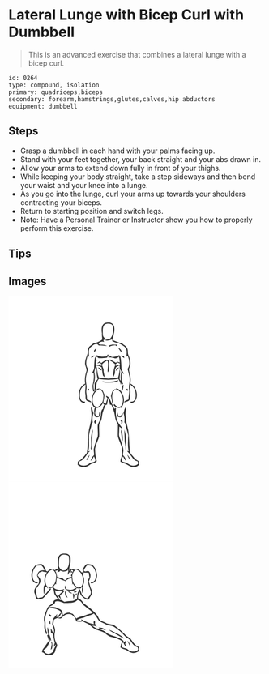 # Lateral Lunge with Bicep Curl with Dumbbell
> This is an advanced exercise that combines a lateral lunge with a bicep curl.

``` 
id: 0264 
type: compound, isolation 
primary: quadriceps,biceps 
secondary: forearm,hamstrings,glutes,calves,hip abductors 
equipment: dumbbell 
``` 

## Steps

 - Grasp a dumbbell in each hand with your palms facing up.
 - Stand with your feet together, your back straight and your abs drawn in.
 - Allow your arms to extend down fully in front of your thighs.
 - While keeping your body straight, take a step sideways and then bend your waist and your knee into a lunge.
 - As you go into the lunge, curl your arms up towards your shoulders contracting your biceps.
 - Return to starting position and switch legs.
 - Note: Have a Personal Trainer or Instructor show you how to properly perform this exercise.

## Tips


## Images

<svg width="324" height="275pt" viewBox="0 0 243 275" xmlns="http://www.w3.org/2000/svg">
  <g fill="#FFF">
    <path d="M0 0h243v275H0V0m143.31 39.37c-6.07 2.46-5.86 10.33-4.87 15.73-.51 3.02.53 6 .25 9.02-3.87 2.98-8.55 4.67-13.25 5.83-2.32 2.49-6.08 3.7-7.27 7.15-1.62 3.24-.29 7.07-1.92 10.3-1.62 4.02-3.05 8.27-2.95 12.65.43 3.99 3.41 7.77 1.77 11.87-1.77 5.61-2.64 11.56-1.56 17.4-8.96 4.24-12.15 16.94-7.32 25.33 1.31 2.33 3.99 3.02 6.39 3.62.24-.51.71-1.53.95-2.04-1.95-.42-4.35-.27-5.65-2.08-3.19-4.09-2.47-9.79-1.31-14.49 1.01-4.05 4.24-6.82 7.43-9.22.55 4.91-1.18 9.79-.17 14.68.78 3.22-.85 7.5 2.28 9.77 2.08 1.15 4.42 1.74 6.68 2.43-.8-3.06-4.23-3.29-6.61-4.54-.09-3.12-.28-6.23-.86-9.3-.71-3.48.66-6.95.25-10.44-.43-3.98-1.31-7.96-.97-11.98.39-4.63 1.96-9.03 3.13-13.5-4.36-5.74-2.5-13.18-.52-19.43.53.36 1.59 1.1 2.13 1.47-.2-5.05-1.81-11.68 3.14-15.02 2.56-1.98 6.03-5.14 9.36-3.5.66.62 1.32 1.25 1.99 1.87 4.02-.44 7.99.39 11.97.77-2.11-1.83-4.85-2.23-7.56-2.1-1.6-.29-4.01.63-4.63-1.46l-.24-.81c2.4-1.62 5.24-2.83 8.16-1.72-.25-.66-.76-1.98-1.02-2.64 1.09-.59 2.18-1.17 3.26-1.78-1.75-1.77-4.03-3.57-4.02-6.31-.02-5.04-1.05-10.89 2.53-15.04 3.45-1.79 8.19-1.95 11.35.47 1.41 2.63 1.01 5.85 1.12 8.75-.34 4.43-1.21 9.74-5.37 12.22-2.2.52-4.61.3-6.55 1.64 3.14 1.32 6.36.35 9.4-.62.3-.46.88-1.37 1.18-1.83.08.98.23 2.93.31 3.9 3.05 1.61 6.37 2.61 9.72 3.41 3.69 1.66 7.36 3.6 10.09 6.68 2.43 3.96 1.26 8.85 1.14 13.24.46-.43 1.38-1.28 1.83-1.71 2.48 6.17 4.08 13.79-.23 19.56 1.51 5.67 3.63 11.38 3.14 17.34-.22 4.2-1.53 8.36-.84 12.57.99 5.12-.99 10.16-.75 15.3-2.38 1.24-5.79 1.5-6.62 4.53 2.27-.68 4.6-1.27 6.69-2.43 3.14-2.25 1.48-6.54 2.28-9.76 1.02-4.89-.74-9.76-.16-14.68 3.17 2.38 6.37 5.14 7.4 9.16 1.16 4.68 1.9 10.34-1.21 14.46-1.27 1.89-3.71 1.76-5.69 2.12.21.52.64 1.56.85 2.07 6.56-.38 9.13-7.61 8.75-13.24-.63-6.26-3.45-13.07-9.61-15.68.61-4.16.7-8.44-.3-12.55-.81-3.77-2.8-7.73-.95-11.53 2.88-5.8.75-12.31-1.53-17.92-1.59-3.2-.28-6.99-1.89-10.21-1.17-3.47-4.98-4.67-7.28-7.21-1.58-.46-3.18-.87-4.77-1.27-2.7-1.34-5.58-2.28-8.38-3.38-.6-3.96.1-7.85 1.08-11.68.59-4.38 1.19-10.22-2.89-13.15-2.92-2.3-6.91-1.8-10.28-1.06m5.67 33.42c-.17.63-.5 1.89-.67 2.53 2.88-2.13 6.41-2.55 9.86-2.94.42.37 1.28 1.1 1.71 1.46.41-.75.81-1.5 1.22-2.26-2.28 0-4.56.12-6.83-.09-1.79.3-3.56.72-5.29 1.3m-22.01 9.51c2.3-.85 2.48-3.63 3.27-5.59-1.23 1.63-4.74 3.22-3.27 5.59m35.42-6.3c1.36 2.5 2.75 5.06 5.03 6.85.33-3.3-2.56-5.33-5.03-6.85m-15.2 9.94c-.73 1.13-1.45 2.26-2.18 3.39-4.87-.07-10.04.66-14.33-2.22-.94 1.83-2.87 3.19-2.99 5.38-.67 5.05-.83 10.14-.96 15.22-1.1 2.5-2.57 4.83-3.65 7.34.95-.52 1.9-1.04 2.84-1.57 1.32 6.36-.24 12.77-1.48 19 .18 2.88.44 5.75.9 8.6.55-.13 1.64-.38 2.19-.51-4.94 6.59-6.4 16.41-1.39 23.37-.33.12-1.01.36-1.35.47l3.33-.2a15.042 15.042 0 0 0-1.01 8.46c-.73 2.56.5 4.72 2.11 6.61 2.08-.17 4.9.1 5.91-2.21 1.52-2.04.79-4.59.22-6.82-.99 2.23-1.26 4.66-1.64 7.04-1.48.24-3.22.96-4.21-.66-2.65-3.28-.06-7.56-.36-11.29 4.76.58 8.54-2.78 10.47-6.84.74.74 1.49 1.48 2.25 2.22-.63 1.16-1.24 2.32-1.86 3.48 0 .57-.01 1.73-.01 2.31-4.19 2.95-2.39 8.31-3.57 12.59-.39 3.98-2.75 7.28-4.16 10.9-.84 5.98.82 12.05-.23 18-2.25 5.57-4.17 11.29-5.58 17.14-.88 3.43.83 7.07.03 10.39-2.7 1.97-3.9 5.07-4.82 8.17 2.55-1.43 3.5-4.24 4.8-6.65.89 2.27 3.62 5.55 1.15 7.71-2.61 1.59-6.1 1.15-8.42 3.31-4.19 3.57-10.82 4.01-15.01.18.2-1.21.4-2.42.61-3.63 7.89-1.74 10.19-10.47 15.78-15.28-.66.07-1.98.21-2.64.27 2.22-5.61 1.01-11.77 1.3-17.64-.59-5.88.75-11.66 2.72-17.15 1.11-2.65.57-5.95 2.82-8.04-.78-4.62-.48-9.4 1.25-13.77-1.44-2.93-1.5-6.49-3.75-9-.29 1.71-.28 3.42.02 5.11 1.88 9.34-.88 18.75-3.15 27.77-.53 3.96-.88 7.95-1.44 11.91-1.06 7.78.04 15.75-1.91 23.43-3.93 4.6-7.45 9.82-13.12 12.47-.07 1.7-.15 3.39-.22 5.1 2.54 1.72 5.39 3.49 8.59 3.31 4.29.14 7.85-2.58 11.3-4.75 3.04-.94 6.35-1.52 8.44-4.19-2.21-5.83-2.32-12.05-2.62-18.18 1-6.31 4.22-12 6.14-18.01.4-6-.47-12.03.04-18.03.34-1.6 1.42-2.9 2.06-4.37 2.38-4.29 1.83-9.39 3.3-13.95 1.2-3.67 2.55-7.29 4.23-10.76.49-.11 1.46-.32 1.95-.43.43-3.14 1.4-6.18 1.49-9.36l2.06-.03c-.9 3.11.32 6.17.67 9.26.82.26 1.64.53 2.46.8 1.47 3.65 2.94 7.3 3.99 11.1 1.41 5.83 1.52 12.23 5.4 17.15.29 6.2-.35 12.42.01 18.61 1.32 4.52 3.39 8.8 4.93 13.25 1.78 4.04 1.1 8.55.68 12.8.84 3.8-2.2 7.03-1.83 10.89 2.34 1.84 5.23 2.56 8.01 3.44 2.92 1.78 5.76 3.88 9.18 4.61 3.63.58 7.63-.44 10.31-3 .55-1.82.34-3.87-.29-5.65-2.41-1.63-5.2-2.87-6.93-5.33-2.57-3.44-6.56-6.34-6.5-11.07-.78-9.91-.72-19.91-2.19-29.77-1.42-6.72-3.69-13.32-3.64-20.26-1.27-4.55.8-8.99.36-13.57-2.74 2.03-2.65 5.77-3.78 8.72 1.49 4.42 1.86 9.08 1.27 13.71 2.28 2.07 1.78 5.28 2.66 7.95 1.26 3.69 2.18 7.49 3.13 11.27-.22 7.8-1.17 15.79.7 23.47-.62-.01-1.85-.04-2.47-.05 3.5 3.31 6.14 7.34 9.03 11.16 1.56 2.28 4.22 3.22 6.72 4.06.24 1.05.5 2.1.64 3.18-1.6 2.73-5.17 3.26-8.06 3.15-5.16-.33-8.44-5.15-13.66-5.42-4.23-.85-2.03-5.96-.56-8.4 1.36 2.34 2.17 5.22 4.77 6.57-.79-3.34-2.56-6.28-5.03-8.63.02-1.73.4-3.42.6-5.13.76-4.94-1.89-9.45-2.99-14.13-.79-4.04-3.74-7.5-3.35-11.76.11-3.7.48-7.38.32-11.08 1.36 1.24 2.8 2.49 4.71 2.72-2.54-4.26-6.6-7.63-7.9-12.58-2.24-5.63-1.89-11.72-1.58-17.64-.62.3-1.87.88-2.49 1.18-2.65-5.44-5.32-10.87-7.54-16.5-1.32-.9-2.66-1.79-4-2.68-.21.22-.63.67-.84.9.79 1.02 1.58 2.05 2.38 3.09a17.328 17.328 0 0 0-2.26 7.69c-1.34-.72-2.68-1.41-4.04-2.08.77-3.65 1.24-7.37 1.81-11.06-1.6-3.23-2.36-7.86-6.51-8.78-3.18-1.66-6.23.91-8.04 3.36-1.96-2.79-1.75-6.29-1.85-9.54 1.91-5.4 2.87-11.31 1.5-16.96-.81-2.99.87-5.82 1.54-8.66.88 1.72 1.98 3.48 1.71 5.51-.2 3.95.47 7.84 1.44 11.65-1.74 2.27-4.6 4.17-4.51 7.34.01 3.1-.03 6.2-.18 9.3.62-.51 1.88-1.53 2.5-2.04-.08-5.2.27-10.81 3.95-14.88 9.5 1.71 19.26 1.5 28.77-.03 1.78 2.77 3.09 5.8 3.94 8.98.23-.73.67-2.19.89-2.91.15.44.43 1.34.58 1.79.77 1.99 2.29-1.47.88-1.92-1.2-4.82-1.75-9.85-.76-14.76.93.58 1.87 1.15 2.82 1.72-1.04-2.58-2.54-4.94-3.65-7.47-.12-6.18-.36-12.4-1.56-18.48-.59.01-1.76.05-2.35.07l1.02-2.41c-3.66 2.25-7.83 3.11-12.09 3.11 0-.32.01-.97.01-1.29-1.09.2-2.18.37-3.27.51-.69-1.04-1.24-2.16-1.83-3.26m-24.28 2.72c-.07 1-.13 2.01-.2 3.01 1.66-1.32 3.35-2.61 4.94-4.01-1.59.28-3.17.62-4.74 1m43.42-1c1.61 1.41 3.32 2.7 5 4.03l-.27-3.05c-1.57-.37-3.15-.7-4.73-.98m-27.82 38.3c1.3.61 2.62 1.14 3.95 1.69 6.83-.34 14.3 1.46 20.39-2.61-.2-.15-.6-.45-.8-.59-7.6 2.4-15.69 2.78-23.54 1.51m29.37 6.67c-.03 2.89-.35 5.76-.52 8.64 2.87-2.42 2.37-6.67 3.17-9.99-.96.32-1.84.77-2.65 1.35m-7.91 3.8c-1.63.91-3.39 1.63-4.88 2.77-2 2.43-2.45 5.66-3.47 8.55 1.04 3.16 1.46 6.47 1.86 9.76.58.32 1.74.97 2.32 1.29-3.07-6.91-3.99-16.62 3.1-21.43 9.33 3.08 13.04 15.19 8.92 23.61-1.04 2.21-3.57 2.71-5.72 3.17-1.95-1.31-3.94-2.63-5.29-4.6-.43.54-.85 1.08-1.27 1.64 2.82 3.02 6.64 5 10.84 3.69.41.23 1.24.69 1.66.93.05-.8.11-1.58.17-2.37 3.13-4.77 3.52-10.94 1.64-16.26-1.43-4.76-4.68-9.72-9.88-10.75m-43.19 2.42c1.4 2.94 4.33-1.89 1.26-2.06-.32.52-.94 1.55-1.26 2.06m60.44 0c-.31-.51-.93-1.54-1.24-2.06-3.08.14-.18 4.99 1.24 2.06m-16.47 31.68c-.45 2.47-.27 4.98.17 7.44 2.04.65 4.6 2.24 6.55.47 1.91-1.42 1.6-3.93 1.78-6.02-1.26 2.06-2.61 4.07-4.15 5.94-3.45-1.16-3.16-5.03-4.35-7.83m-34.02 15.44c.44 1.26 1.18 2.38 1.85 3.53.22-2.34 1.68-4.8.62-7.1-.93 1.1-1.84 2.25-2.47 3.57m39.08-2.17c.32.57.96 1.71 1.27 2.29.01.89.01 2.68.02 3.57 2.32-1.86 2.07-4.53.94-7-.56.28-1.67.85-2.23 1.14m-43.63 26.15c.09 5.19.86 10.44-.4 15.56.47.83.95 1.67 1.43 2.5-.38-6.36 1.16-12.62.83-18.98-.13-4.06 1.1-8.03.68-12.08-1.57 4.15-2.1 8.62-2.54 13m44.19-12.76c.02 3.66.77 7.24 1.02 10.88.2 2.15.23 4.43 1.57 6.27.66-5.71.18-12.04-2.59-17.15m5.07.03c.32 6.29.51 12.59.69 18.89 1.1 4.04 1.4 8.16 1.41 12.34 1.27-4.72-.08-9.62.44-14.43.58-5.75-.87-11.35-2.54-16.8m-56.16 45.11c.38-.07 1.15-.22 1.53-.29 1.26-2.38 2.55-4.75 3.36-7.33-2.16 2.17-3.7 4.83-4.89 7.62m60.61-7.81c1.05 3.08 2.49 6.12 4.85 8.43-.95-3.13-2.4-6.2-4.85-8.43z"/>
    <path d="M129.26 93.28c.41-1.3.86-2.58 1.38-3.84.68.55 2.05 1.67 2.74 2.23 4.19.38 8.38-.35 12.54-.81.48-.71 1.42-2.13 1.9-2.84.07.72.2 2.16.27 2.89 3.7-.71 7.32.06 10.71 1.58-.15-.19-.47-.56-.63-.75 2.22.49 3.8-.95 5.25-2.38 1.12 2.85 1.09 5.96 1.4 8.96-2.06-1.11-4.32-2.27-5.65.38-1.8-1.31-3.66-2.55-5.76-3.3-.4-.37-1.19-1.11-1.59-1.48-.77.04-2.3.11-3.07.15 3.22 2.36 7.15 3.82 9.52 7.19 1.06-1.07 2.15-2.1 3.24-3.15.82.35 2.46 1.04 3.28 1.38l.04 2.51c-1.97-1.4-3.63-.94-4.9.96l-1.99-.8c-2.59 5.68-2.42 12.03-3.72 18.04 2.92-2.86 4.12-7.26 3.29-11.24.67-1.37 1.3-2.76 1.9-4.16 1.69-.85 3.35-1.75 5.05-2.59.15 1.82.11 3.66.28 5.49 1.1 1.62 2.93 3.22 2.07 5.38-.98 4.06-.85 8.21-.38 12.34l-1.83-2.63c-.23-5.01 1.61-10.23-.01-15.14-.4 4.18-.82 8.36-2.2 12.36-4.6 1.8-9.61 1.18-14.41 1.83-4.75-.7-9.74.02-14.26-1.9-2.34-5.61-1.92-11.91-4.05-17.58-.65-2.03-.33-4.19-.39-6.28.49-.34 1.47-1.02 1.96-1.37-.5-.36-1.49-1.07-1.98-1.43m8.01 5.66c-.77-.85-1.54-1.69-2.34-2.52-1.24.94-2.46 1.9-3.67 2.88.98-.23 2.93-.7 3.91-.94 1.08.94 2.16 1.9 3.23 2.85 1.72-2.74 4.67-4.12 7.32-5.78.29.18.88.53 1.17.7 1.34 5.34-.58 11.07.14 16.58.65-.96 1.31-1.93 1.97-2.89-.05-4.68.5-9.37.07-14.05-1.28-.61-2.52-1.29-3.83-1.84-2.77 1.48-5.53 3.02-7.97 5.01m-7.06 3.2l.49.63c2.55-.12 4.77 1.17 7.02 2.17 1.24 4.21 1.03 8.67 2.28 12.88.82.66 1.64 1.32 2.47 1.99-.46-3.9-2.04-7.65-1.68-11.62-.71-1.95-1.43-3.9-2.13-5.85-.82.19-1.63.38-2.44.57l-1.32-2.04c-1.56.46-3.12.89-4.69 1.27m28.48 8.33c2.24-1.12 4.03-2.94 4.89-5.31-2.31 1.02-4.47 2.63-4.89 5.31m-25.97-5.05c1.29 2.01 2.79 4.39 5.51 4.32-1.29-2.06-3.08-3.78-5.51-4.32zM126.17 160.96c-4.14-8.46-.35-20.6 9.05-23.63 3.72 3.05 6.14 7.77 5.17 12.66.02 5.9-3.2 11.47-8.49 14.15-2.16-.47-4.7-.95-5.73-3.18z"/>
  </g>
  <g fill="#333">
    <path d="M143.31 39.37c3.37-.74 7.36-1.24 10.28 1.06 4.08 2.93 3.48 8.77 2.89 13.15-.98 3.83-1.68 7.72-1.08 11.68 2.8 1.1 5.68 2.04 8.38 3.38 1.59.4 3.19.81 4.77 1.27 2.3 2.54 6.11 3.74 7.28 7.21 1.61 3.22.3 7.01 1.89 10.21 2.28 5.61 4.41 12.12 1.53 17.92-1.85 3.8.14 7.76.95 11.53 1 4.11.91 8.39.3 12.55 6.16 2.61 8.98 9.42 9.61 15.68.38 5.63-2.19 12.86-8.75 13.24-.21-.51-.64-1.55-.85-2.07 1.98-.36 4.42-.23 5.69-2.12 3.11-4.12 2.37-9.78 1.21-14.46-1.03-4.02-4.23-6.78-7.4-9.16-.58 4.92 1.18 9.79.16 14.68-.8 3.22.86 7.51-2.28 9.76-2.09 1.16-4.42 1.75-6.69 2.43.83-3.03 4.24-3.29 6.62-4.53-.24-5.14 1.74-10.18.75-15.3-.69-4.21.62-8.37.84-12.57.49-5.96-1.63-11.67-3.14-17.34 4.31-5.77 2.71-13.39.23-19.56-.45.43-1.37 1.28-1.83 1.71.12-4.39 1.29-9.28-1.14-13.24-2.73-3.08-6.4-5.02-10.09-6.68-3.35-.8-6.67-1.8-9.72-3.41-.08-.97-.23-2.92-.31-3.9-.3.46-.88 1.37-1.18 1.83-3.04.97-6.26 1.94-9.4.62 1.94-1.34 4.35-1.12 6.55-1.64 4.16-2.48 5.03-7.79 5.37-12.22-.11-2.9.29-6.12-1.12-8.75-3.16-2.42-7.9-2.26-11.35-.47-3.58 4.15-2.55 10-2.53 15.04-.01 2.74 2.27 4.54 4.02 6.31-1.08.61-2.17 1.19-3.26 1.78.26.66.77 1.98 1.02 2.64-2.92-1.11-5.76.1-8.16 1.72l.24.81c.62 2.09 3.03 1.17 4.63 1.46 2.71-.13 5.45.27 7.56 2.1-3.98-.38-7.95-1.21-11.97-.77-.67-.62-1.33-1.25-1.99-1.87-3.33-1.64-6.8 1.52-9.36 3.5-4.95 3.34-3.34 9.97-3.14 15.02-.54-.37-1.6-1.11-2.13-1.47-1.98 6.25-3.84 13.69.52 19.43-1.17 4.47-2.74 8.87-3.13 13.5-.34 4.02.54 8 .97 11.98.41 3.49-.96 6.96-.25 10.44.58 3.07.77 6.18.86 9.3 2.38 1.25 5.81 1.48 6.61 4.54-2.26-.69-4.6-1.28-6.68-2.43-3.13-2.27-1.5-6.55-2.28-9.77-1.01-4.89.72-9.77.17-14.68-3.19 2.4-6.42 5.17-7.43 9.22-1.16 4.7-1.88 10.4 1.31 14.49 1.3 1.81 3.7 1.66 5.65 2.08-.24.51-.71 1.53-.95 2.04-2.4-.6-5.08-1.29-6.39-3.62-4.83-8.39-1.64-21.09 7.32-25.33-1.08-5.84-.21-11.79 1.56-17.4 1.64-4.1-1.34-7.88-1.77-11.87-.1-4.38 1.33-8.63 2.95-12.65 1.63-3.23.3-7.06 1.92-10.3 1.19-3.45 4.95-4.66 7.27-7.15 4.7-1.16 9.38-2.85 13.25-5.83.28-3.02-.76-6-.25-9.02-.99-5.4-1.2-13.27 4.87-15.73z"/>
    <path d="M148.98 72.79c1.73-.58 3.5-1 5.29-1.3 2.27.21 4.55.09 6.83.09-.41.76-.81 1.51-1.22 2.26-.43-.36-1.29-1.09-1.71-1.46-3.45.39-6.98.81-9.86 2.94.17-.64.5-1.9.67-2.53zM126.97 82.3c-1.47-2.37 2.04-3.96 3.27-5.59-.79 1.96-.97 4.74-3.27 5.59zM162.39 76c2.47 1.52 5.36 3.55 5.03 6.85-2.28-1.79-3.67-4.35-5.03-6.85zM147.19 85.94c.59 1.1 1.14 2.22 1.83 3.26 1.09-.14 2.18-.31 3.27-.51 0 .32-.01.97-.01 1.29 4.26 0 8.43-.86 12.09-3.11l-1.02 2.41c.59-.02 1.76-.06 2.35-.07 1.2 6.08 1.44 12.3 1.56 18.48 1.11 2.53 2.61 4.89 3.65 7.47-.95-.57-1.89-1.14-2.82-1.72-.99 4.91-.44 9.94.76 14.76 1.41.45-.11 3.91-.88 1.92-.15-.45-.43-1.35-.58-1.79-.22.72-.66 2.18-.89 2.91-.85-3.18-2.16-6.21-3.94-8.98-9.51 1.53-19.27 1.74-28.77.03-3.68 4.07-4.03 9.68-3.95 14.88-.62.51-1.88 1.53-2.5 2.04.15-3.1.19-6.2.18-9.3-.09-3.17 2.77-5.07 4.51-7.34-.97-3.81-1.64-7.7-1.44-11.65.27-2.03-.83-3.79-1.71-5.51-.67 2.84-2.35 5.67-1.54 8.66 1.37 5.65.41 11.56-1.5 16.96.1 3.25-.11 6.75 1.85 9.54 1.81-2.45 4.86-5.02 8.04-3.36 4.15.92 4.91 5.55 6.51 8.78-.57 3.69-1.04 7.41-1.81 11.06 1.36.67 2.7 1.36 4.04 2.08.15-2.72.91-5.33 2.26-7.69-.8-1.04-1.59-2.07-2.38-3.09.21-.23.63-.68.84-.9 1.34.89 2.68 1.78 4 2.68 2.22 5.63 4.89 11.06 7.54 16.5.62-.3 1.87-.88 2.49-1.18-.31 5.92-.66 12.01 1.58 17.64 1.3 4.95 5.36 8.32 7.9 12.58-1.91-.23-3.35-1.48-4.71-2.72.16 3.7-.21 7.38-.32 11.08-.39 4.26 2.56 7.72 3.35 11.76 1.1 4.68 3.75 9.19 2.99 14.13-.2 1.71-.58 3.4-.6 5.13 2.47 2.35 4.24 5.29 5.03 8.63-2.6-1.35-3.41-4.23-4.77-6.57-1.47 2.44-3.67 7.55.56 8.4 5.22.27 8.5 5.09 13.66 5.42 2.89.11 6.46-.42 8.06-3.15-.14-1.08-.4-2.13-.64-3.18-2.5-.84-5.16-1.78-6.72-4.06-2.89-3.82-5.53-7.85-9.03-11.16.62.01 1.85.04 2.47.05-1.87-7.68-.92-15.67-.7-23.47-.95-3.78-1.87-7.58-3.13-11.27-.88-2.67-.38-5.88-2.66-7.95.59-4.63.22-9.29-1.27-13.71 1.13-2.95 1.04-6.69 3.78-8.72.44 4.58-1.63 9.02-.36 13.57-.05 6.94 2.22 13.54 3.64 20.26 1.47 9.86 1.41 19.86 2.19 29.77-.06 4.73 3.93 7.63 6.5 11.07 1.73 2.46 4.52 3.7 6.93 5.33.63 1.78.84 3.83.29 5.65-2.68 2.56-6.68 3.58-10.31 3-3.42-.73-6.26-2.83-9.18-4.61-2.78-.88-5.67-1.6-8.01-3.44-.37-3.86 2.67-7.09 1.83-10.89.42-4.25 1.1-8.76-.68-12.8-1.54-4.45-3.61-8.73-4.93-13.25-.36-6.19.28-12.41-.01-18.61-3.88-4.92-3.99-11.32-5.4-17.15-1.05-3.8-2.52-7.45-3.99-11.1-.82-.27-1.64-.54-2.46-.8-.35-3.09-1.57-6.15-.67-9.26l-2.06.03c-.09 3.18-1.06 6.22-1.49 9.36-.49.11-1.46.32-1.95.43-1.68 3.47-3.03 7.09-4.23 10.76-1.47 4.56-.92 9.66-3.3 13.95-.64 1.47-1.72 2.77-2.06 4.37-.51 6 .36 12.03-.04 18.03-1.92 6.01-5.14 11.7-6.14 18.01.3 6.13.41 12.35 2.62 18.18-2.09 2.67-5.4 3.25-8.44 4.19-3.45 2.17-7.01 4.89-11.3 4.75-3.2.18-6.05-1.59-8.59-3.31.07-1.71.15-3.4.22-5.1 5.67-2.65 9.19-7.87 13.12-12.47 1.95-7.68.85-15.65 1.91-23.43.56-3.96.91-7.95 1.44-11.91 2.27-9.02 5.03-18.43 3.15-27.77-.3-1.69-.31-3.4-.02-5.11 2.25 2.51 2.31 6.07 3.75 9-1.73 4.37-2.03 9.15-1.25 13.77-2.25 2.09-1.71 5.39-2.82 8.04-1.97 5.49-3.31 11.27-2.72 17.15-.29 5.87.92 12.03-1.3 17.64.66-.06 1.98-.2 2.64-.27-5.59 4.81-7.89 13.54-15.78 15.28-.21 1.21-.41 2.42-.61 3.63 4.19 3.83 10.82 3.39 15.01-.18 2.32-2.16 5.81-1.72 8.42-3.31 2.47-2.16-.26-5.44-1.15-7.71-1.3 2.41-2.25 5.22-4.8 6.65.92-3.1 2.12-6.2 4.82-8.17.8-3.32-.91-6.96-.03-10.39 1.41-5.85 3.33-11.57 5.58-17.14 1.05-5.95-.61-12.02.23-18 1.41-3.62 3.77-6.92 4.16-10.9 1.18-4.28-.62-9.64 3.57-12.59 0-.58.01-1.74.01-2.31.62-1.16 1.23-2.32 1.86-3.48-.76-.74-1.51-1.48-2.25-2.22-1.93 4.06-5.71 7.42-10.47 6.84.3 3.73-2.29 8.01.36 11.29.99 1.62 2.73.9 4.21.66.38-2.38.65-4.81 1.64-7.04.57 2.23 1.3 4.78-.22 6.82-1.01 2.31-3.83 2.04-5.91 2.21-1.61-1.89-2.84-4.05-2.11-6.61-.48-2.88-.14-5.78 1.01-8.46l-3.33.2a53.5 53.5 0 0 0 1.35-.47c-5.01-6.96-3.55-16.78 1.39-23.37-.55.13-1.64.38-2.19.51-.46-2.85-.72-5.72-.9-8.6 1.24-6.23 2.8-12.64 1.48-19-.94.53-1.89 1.05-2.84 1.57 1.08-2.51 2.55-4.84 3.65-7.34.13-5.08.29-10.17.96-15.22.12-2.19 2.05-3.55 2.99-5.38 4.29 2.88 9.46 2.15 14.33 2.22.73-1.13 1.45-2.26 2.18-3.39m-17.93 7.34c.49.36 1.48 1.07 1.98 1.43-.49.35-1.47 1.03-1.96 1.37.06 2.09-.26 4.25.39 6.28 2.13 5.67 1.71 11.97 4.05 17.58 4.52 1.92 9.51 1.2 14.26 1.9 4.8-.65 9.81-.03 14.41-1.83 1.38-4 1.8-8.18 2.2-12.36 1.62 4.91-.22 10.13.01 15.14l1.83 2.63c-.47-4.13-.6-8.28.38-12.34.86-2.16-.97-3.76-2.07-5.38-.17-1.83-.13-3.67-.28-5.49-1.7.84-3.36 1.74-5.05 2.59-.6 1.4-1.23 2.79-1.9 4.16.83 3.98-.37 8.38-3.29 11.24 1.3-6.01 1.13-12.36 3.72-18.04l1.99.8c1.27-1.9 2.93-2.36 4.9-.96l-.04-2.51c-.82-.34-2.46-1.03-3.28-1.38-1.09 1.05-2.18 2.08-3.24 3.15-2.37-3.37-6.3-4.83-9.52-7.19.77-.04 2.3-.11 3.07-.15.4.37 1.19 1.11 1.59 1.48 2.1.75 3.96 1.99 5.76 3.3 1.33-2.65 3.59-1.49 5.65-.38-.31-3-.28-6.11-1.4-8.96-1.45 1.43-3.03 2.87-5.25 2.38.16.19.48.56.63.75-3.39-1.52-7.01-2.29-10.71-1.58-.07-.73-.2-2.17-.27-2.89-.48.71-1.42 2.13-1.9 2.84-4.16.46-8.35 1.19-12.54.81-.69-.56-2.06-1.68-2.74-2.23a47.44 47.44 0 0 0-1.38 3.84m-3.09 67.68c1.03 2.23 3.57 2.71 5.73 3.18 5.29-2.68 8.51-8.25 8.49-14.15.97-4.89-1.45-9.61-5.17-12.66-9.4 3.03-13.19 15.17-9.05 23.63zM122.91 88.66c1.57-.38 3.15-.72 4.74-1-1.59 1.4-3.28 2.69-4.94 4.01.07-1 .13-2.01.2-3.01zM166.33 87.66c1.58.28 3.16.61 4.73.98l.27 3.05c-1.68-1.33-3.39-2.62-5-4.03z"/>
    <path d="M137.27 98.94c2.44-1.99 5.2-3.53 7.97-5.01 1.31.55 2.55 1.23 3.83 1.84.43 4.68-.12 9.37-.07 14.05-.66.96-1.32 1.93-1.97 2.89-.72-5.51 1.2-11.24-.14-16.58-.29-.17-.88-.52-1.17-.7-2.65 1.66-5.6 3.04-7.32 5.78-1.07-.95-2.15-1.91-3.23-2.85-.98.24-2.93.71-3.91.94 1.21-.98 2.43-1.94 3.67-2.88.8.83 1.57 1.67 2.34 2.52z"/>
    <path d="M130.21 102.14c1.57-.38 3.13-.81 4.69-1.27l1.32 2.04c.81-.19 1.62-.38 2.44-.57.7 1.95 1.42 3.9 2.13 5.85-.36 3.97 1.22 7.72 1.68 11.62-.83-.67-1.65-1.33-2.47-1.99-1.25-4.21-1.04-8.67-2.28-12.88-2.25-1-4.47-2.29-7.02-2.17l-.49-.63zM158.69 110.47c.42-2.68 2.58-4.29 4.89-5.31-.86 2.37-2.65 4.19-4.89 5.31z"/>
    <path d="M132.72 105.42c2.43.54 4.22 2.26 5.51 4.32-2.72.07-4.22-2.31-5.51-4.32zM138.51 125.96c7.85 1.27 15.94.89 23.54-1.51.2.14.6.44.8.59-6.09 4.07-13.56 2.27-20.39 2.61-1.33-.55-2.65-1.08-3.95-1.69zM167.88 132.63c.81-.58 1.69-1.03 2.65-1.35-.8 3.32-.3 7.57-3.17 9.99.17-2.88.49-5.75.52-8.64z"/>
    <path d="M159.97 136.43c5.2 1.03 8.45 5.99 9.88 10.75 1.88 5.32 1.49 11.49-1.64 16.26-.06.79-.12 1.57-.17 2.37-.42-.24-1.25-.7-1.66-.93-4.2 1.31-8.02-.67-10.84-3.69.42-.56.84-1.1 1.27-1.64 1.35 1.97 3.34 3.29 5.29 4.6 2.15-.46 4.68-.96 5.72-3.17 4.12-8.42.41-20.53-8.92-23.61-7.09 4.81-6.17 14.52-3.1 21.43-.58-.32-1.74-.97-2.32-1.29-.4-3.29-.82-6.6-1.86-9.76 1.02-2.89 1.47-6.12 3.47-8.55 1.49-1.14 3.25-1.86 4.88-2.77zM116.78 138.85c.32-.51.94-1.54 1.26-2.06 3.07.17.14 5-1.26 2.06zM177.22 138.85c-1.42 2.93-4.32-1.92-1.24-2.06.31.52.93 1.55 1.24 2.06zM160.75 170.53c1.19 2.8.9 6.67 4.35 7.83 1.54-1.87 2.89-3.88 4.15-5.94-.18 2.09.13 4.6-1.78 6.02-1.95 1.77-4.51.18-6.55-.47-.44-2.46-.62-4.97-.17-7.44zM126.73 185.97c.63-1.32 1.54-2.47 2.47-3.57 1.06 2.3-.4 4.76-.62 7.1-.67-1.15-1.41-2.27-1.85-3.53zM165.81 183.8c.56-.29 1.67-.86 2.23-1.14 1.13 2.47 1.38 5.14-.94 7-.01-.89-.01-2.68-.02-3.57-.31-.58-.95-1.72-1.27-2.29zM122.18 209.95c.44-4.38.97-8.85 2.54-13 .42 4.05-.81 8.02-.68 12.08.33 6.36-1.21 12.62-.83 18.98-.48-.83-.96-1.67-1.43-2.5 1.26-5.12.49-10.37.4-15.56zM166.37 197.19c2.77 5.11 3.25 11.44 2.59 17.15-1.34-1.84-1.37-4.12-1.57-6.27-.25-3.64-1-7.22-1.02-10.88zM171.44 197.22c1.67 5.45 3.12 11.05 2.54 16.8-.52 4.81.83 9.71-.44 14.43-.01-4.18-.31-8.3-1.41-12.34-.18-6.3-.37-12.6-.69-18.89zM115.28 242.33c1.19-2.79 2.73-5.45 4.89-7.62-.81 2.58-2.1 4.95-3.36 7.33-.38.07-1.15.22-1.53.29zM175.89 234.52c2.45 2.23 3.9 5.3 4.85 8.43-2.36-2.31-3.8-5.35-4.85-8.43z"/>
  </g>
</svg>

<svg width="324" height="275pt" viewBox="0 0 243 275" xmlns="http://www.w3.org/2000/svg">
  <g fill="#FFF">
    <path d="M0 0h243v275H0V0m75.86 107.89c-3.11 3.14-3.19 8.03-2.67 12.15.55 2.98-.59 6.12 1 8.91-2.11-1.84-3.91.67-5.6 1.59-1.81-.72-3.58-1.79-5.57-1.83-2.16.64-3.71 2.37-5.39 3.75-.51-.27-1.53-.81-2.04-1.09-1.27-3.69-2.94-7.37-6.12-9.81-3.74.02-8.25-.07-10.77 3.22-4.13 5.31-6.23 12.87-3.65 19.32.81 3.06 3.54 5.9 6.88 5.76.84.32 2.55-1.58.95-1.56-2.6-.38-5.38-1.38-6.24-4.15-2.5-6.96-.58-15.61 5.3-20.35 2.11-.18 4.22-.42 6.33-.59 2.47 1.92 3.93 4.66 4.98 7.54-2.87-.3-6.4-.25-8.48 2.04-1.57 2.45-3.71 5.89-1.2 8.45.56 1.53 1.14 3.06 1.77 4.57-.32 1.78-.4 3.62-1 5.34-3.98 3.43-8.1 9.38-5.27 14.67 1.15 2.94.8 7.46 4.92 7.99 2.96-.62 6.61-.55 8.68-3.09 3.46-4.41 7.93-8 10.66-12.97-.57.08-1.7.25-2.27.33-3.42 4.4-7 8.67-10.95 12.62-2.07.06-4.03.73-6.03 1.16-2.33-.98-1.98-3.74-2.56-5.76-.63-2.38-2.22-4.95-.61-7.29 1.6-4.58 6.5-7.64 6.45-12.8.13-3.15-2.67-5.28-4.13-7.8.73-1.34 1.43-2.69 2.11-4.06 1.55-.67 3.11-1.32 4.66-2 2.24.64 4.5 1.34 6.86 1.32-3.66 5.69-5.03 12.98-2.54 19.41-.46.08-1.39.25-1.85.34-.68 4.33-.74 8.76.09 13.09 1.4-3.35.89-7.04 1.62-10.53 2.03-1.83 3.13.68 4.32 2.17-.17-1.27-.33-2.55-.48-3.83l-.88.63c-5.56-8.47-2.08-22.16 8.02-25.36 2.69 2.22 5.01 5.13 5.33 8.75.13 5.01-.38 10.58-3.94 14.45-1.75 1.83-4.09 3.82-6.84 3.08.03.48.1 1.44.14 1.92 1.66-.38 3.3-.84 4.92-1.39.65 1 1.43 1.92 2 2.98.46 2.21.66 4.5 1.35 6.67 1.46 2.57 3.45 4.79 4.97 7.33-1.91.76-4.07 1.05-5.74 2.31-1 1.38-1.26 3.19-2.36 4.49-2.68 1.87-6.01 3.3-7.49 6.42-2.11 6.19-6.17 12.33-4.83 19.12 1.24 4.06-.35 8.33.67 12.42.76 2.59 1.97 5.02 2.74 7.61.5-.55 1.01-1.1 1.5-1.66-2.99-4.84-2.8-10.54-2.74-16-1.74-5.69.75-11.42 2.3-16.87.46-1.91 1.89-3.65 3.76-4.28 6.36-.07 13.25 1.1 17.55 6.27-3.08 1.82-4.11 5.64-7.42 7.21l.92-4.96c-2 2.79-4.46 5.28-6.31 8.14-.27 2.48-.8 4.94-.88 7.43.67 2.79 2.15 5.34 2.57 8.2-.06 1.23.84 4.02-1.18 3.88-1.69-1.74-1.85-4.42-3.55-6.18.02 2.17.22 4.32.34 6.49.95.63 1.93 1.24 2.9 1.86.91 4.25 1.22 8.69 2.7 12.84-.69 2.03-1.23 4.1-1.57 6.22 1.12-1.19 2.18-2.44 3.26-3.67-.64 3.99-3.62 7.06-4.38 11.04-2.32 1.51-4.76 3.5-7.74 2.84-3.09-.14-5.21-2.77-6.23-5.45 1.85-1.82 4.66-2.75 5.63-5.33 1.65-3.61 4.71-6.84 3.64-11.11.61 1.1 1.26 2.19 1.92 3.27.51-4.65-2.72-8.38-3.24-12.82-.59-2.68-.66-5.56-2.03-7.99-.5 3.74.23 7.44 1.15 11.05-.44.25-1.31.76-1.75 1.01 1.04 2.68 1.94 5.42 2.53 8.24-3 3.88-5.43 8.17-8.65 11.88-1.17 1.38-1.09 3.29-1.51 4.96 2.78.04 3.94 3.17 6.51 3.8 5.2 2.45 12.89-.86 13.33-6.91.33-3.31 4.21-6.07 1.95-9.49-2.99-5.22-4.07-11.44-2.64-17.32 1.12-4.21-1.15-8.21-2.53-12.04.62-2.06.96-4.19.97-6.34 1.77-.94 3.59-1.77 5.44-2.54 1.72.56 3.62 1.36 5.41.56 1.46-1.11 2.55-2.61 3.97-3.75 3.14-2.66 7.87-3.37 11.63-1.69 3.32 2.3 6.13 5.8 6.48 9.95 3.25.63 6.61.62 9.86 0 2.6 1.47 5.36 2.58 8.05 3.86 3.25 1.91 5.61 5.04 8.96 6.82 4.6 2.98 10.36 3.31 14.98 6.21 3.15 2.42 6.17 5.35 10.22 6.13 5.82 1.39 11.65 3.07 16.52 6.69-1.75 2.65-2.56 5.73-2.92 8.86 2.28 1.99 5.24 2.58 8.05 3.42 3.07 2.09 6.27 4.36 10.07 4.78 3.08.37 6.11-.75 8.68-2.38.96-2.11 1.81-6.09-.91-7.23-5.2-2.34-7.91-7.62-11.26-11.89-2.43-2.04-5.69-3-7.68-5.59-4.7-5.24-10.47-9.29-15.88-13.72-3.45-1.87-7.56-1.67-11.23-2.8-2.79-1.75-5.98-2.66-8.83-4.25-2.69-1.53-3.45-4.7-4.96-7.17-5.3-7.64-13.21-12.79-20.4-18.45-2.2-2.91-4.01-6.31-7.98-6.93-1.2-3.27.33-7 1.6-10.08 1.17 2.49 1.96 5.39 4.25 7.14 2.76 2.16 5.83 5.44 9.71 4.09 1.7-4.51 6.88-8.95 4.18-14.06-2.35-3.88-2.6-8.51-4.42-12.61 2.59-4.53 4.42-11.03.13-15.15-1.85-.62-3.78.21-5.61.47-.67-.43-1.33-.87-1.99-1.32 1.45-2.88 2.91-5.84 5.43-7.96 2.95.37 6.57.14 8.55 2.81 4.18 4.86 5.23 12.25 3.09 18.21-.98 2.96-4.02 4.02-6.87 4.01l.76 1.85c6.37.17 8.88-6.81 8.91-12.1-.39-4.92-1.92-10.03-5.34-13.7-2.6-2.85-6.78-2.62-10.29-2.69-2.88 2.27-4.54 5.55-5.96 8.84.64.91 1.3 1.8 1.97 2.68-.76.18-2.27.53-3.03.71-1.9-1.89-3.71-4.16-6.35-4.99-1.64-.13-3.15.66-4.71 1.03-2.09-.94-4.37-1.27-6.62-1.55-.04 1.06-.11 3.17-.14 4.23-.89-3.12-.76-6.46.33-9.5 1.21-3.56 1-7.36.83-11.04-.69-3.14-3.48-6-6.82-6.08-3.12-.04-6.74-.4-9.16 2m-16.22 87.04c.11 1.78 1.07 3.31 2.49 4.37 3.78-1.17-1.14-3.33-2.49-4.37m2.52 15.05c-.11-1.75-.34-3.48-.62-5.21-1.22 1.53-2.58 5.32.62 5.21m.77 26.26c.35 1.25.72 2.49 1.12 3.72-.53 2.74-1.1 5.47-1.47 8.23 2.43-1.05 2.34-4.05 2.36-6.28-.1-2.07.34-4.65-2.01-5.67z"/>
    <path d="M77.24 108.86c3.76-2.07 8.57-1.69 12.06.77.56 6.47 1.42 14.19-3.29 19.41-1.54 2.13-4.4 1.89-6.7 1.58-2.8-1.86-5.3-5.05-4.66-8.61.52-4.37-.61-9.59 2.59-13.15z"/>
    <path d="M87.27 131.31c.4-.73.8-1.46 1.21-2.18.03 1.03.06 2.06.08 3.09-.6 1.66-.82 3.38-.65 5.16 1.27-2.07 2.19-4.49 4.44-5.71l-.16 2.35c.67-.13 2.03-.38 2.7-.51-.73 1.57-1.21 3.34-2.52 4.56l1.48 2.28c-3.33.42-7.88.8-8.53 4.95-.93-.1-1.85-.22-2.76-.35-1.06-1.29-2.3-2.4-3.4-3.64l.66 1.51c-2.64-.9-5.31-1.7-8.01-2.38-.26-3.21-.9-6.46-2.69-9.2 1.95 0 3.73-.58 5.33-1.75-.57.89-1.72 2.66-2.29 3.55.74-.04 2.22-.11 2.96-.15.43-.44 1.29-1.31 1.72-1.74 3.27 2.18 6.99 1.36 10.43.16z"/>
    <path d="M92.83 130.34c1.22-.44 2.15-.04 2.8 1.17l-.28 1.33c-1.28.49-3.18-1.19-2.52-2.5zM94.68 142.92c-1.12-5.11.91-10.49 5.19-13.52 9.38 2.96 13.07 15.15 8.99 23.54-1.07 2.26-3.62 2.89-5.88 3.15-4.89-2.57-8.18-7.62-8.3-13.17z"/>
    <path d="M111.4 134.14c2.43-.07 4.86-.07 7.29 0 .33 2.28.81 4.55 1.08 6.85-.61 1.54-1.57 2.94-2.07 4.54-.09 5.79 2.9 10.95 4.15 16.47.79 4.29-2.66 7.23-5.16 10.14-2.8-.14-4.93-2.11-6.82-3.97-2.75-3.08-2.29-8.5-5.89-10.68.94 2.72-.88 4.96-1.69 7.39-.56 2.68-.8 5.41-1.12 8.12-2.63 1.23-5.17 3.14-8.19 3.12-3.45.05-6.9.41-10.23 1.32-1.18-.79-2.35-1.59-3.53-2.38.12-.43.36-1.3.48-1.74-.75 2.19-2.6 1.29-4.2.83-.96-3.27-3.53-5.61-5.28-8.43-.82-1.76-.98-3.73-1.47-5.59 3.71 2.05 7.95.73 11.89 1.39-2.17 2.19-4.51 4.19-6.74 6.33 0 2.47 2.18 3.97 3.79 5.47-.71-2-1.27-4.03-1.66-6.11 2.63-1.16 4.95-2.9 6.33-5.48-.64-.6-1.29-1.2-1.96-1.77l2.01-.12-.37-1.38c-5.38 2.11-12.25 1.76-16.01-3.13 1.23-1.47 2.39-2.99 3.45-4.57.26.22.78.68 1.04.91-.03-3.54.75-7 1.18-10.49 3.98 2.79 8.85 3.93 13.33 5.74 1.31-3.5 5.32-3.8 8.38-4.77.49 3.25 1.23 6.51.94 9.83.28-.41.86-1.23 1.14-1.64 1.18 2.85 3.39 5.01 5.87 6.75 1.74.08 3.47.17 5.2.37.68-.6 2.03-1.8 2.7-2.4-.65 3.3-.97 6.76.14 10 .57-3.14.87-6.31 1.34-9.46-.27-.58-.53-1.17-.79-1.75 2.81-4.64 2.38-10.46.6-15.39-.87-1.52.32-2.94.85-4.32m-25.91 25.21c4.69 2.89 11.38 2.52 15.4-1.38-.48-2.26-2.62-.35-3.71.19-3.28 2.38-7.43 1.04-11.07.59-.88-1.91-1.54-3.9-2.13-5.91-.8 2.16-1.15 5.55 1.51 6.51m10.97 3.14c1.5 2.21 3.98.6 5.03-1.11-1.69.3-3.36.7-5.03 1.11m-12.93-.77c.17 3.45-.28 8.37 4.04 9.42-.77-1.44-1.5-2.9-2.19-4.36-.03-1.83.19-4.2-1.85-5.06m4.5-.04c1.29 2.38 3.86 3.07 6.36 3.32-1.84-1.57-3.9-2.98-6.36-3.32m7.26 3.16c.36 2.78.18 5.67 1.14 8.34.53-2.06.97-4.13 1.51-6.19-.88-.73-1.76-1.44-2.65-2.15m5.1.2c-1.41.68-1.47 1.32-.19 1.92 1.43-.66 1.49-1.3.19-1.92z"/>
    <path d="M81.91 179.02c6.9-.23 15.11 1.13 20.41-4.38 1.57.7 3.21 1.3 4.67 2.24 1.63 1.71 2.59 3.98 4.39 5.55 4.4 3.61 9.1 6.84 13.28 10.72-2.33 2.2-5.72 1.93-8.51 3.18-5.18 2.28-11.04 2.73-15.93 5.75-1.45-2.47-3.03-4.9-5.07-6.94-1.6-.45-3.16-1.03-4.67-1.72-3.66-.26-7.17 1.11-9.79 3.65-.76-3.02-.9-7.14-4.14-8.63-3.42-1.39-6.69-3.74-10.55-3.56-2.11.01-4.19.47-6.28.77 3.1-3.03 8.98-3.7 9.59-8.72 4.37-1.37 8.56.8 12.6 2.09z"/>
    <path d="M77.74 194.56c.39.16 1.16.46 1.55.61-.15 1.49-.38 2.97-.69 4.44-1.82.75-3.72 1.27-5.7 1.56 2.02-1.87 4.21-3.79 4.84-6.61zM114.44 199.53c3.82-2.02 8.35-2.36 11.87-4.96 2.74 2.76 4.68 6.12 6.72 9.4 2.43 3.63 7.07 4.16 10.5 6.41 3.81 2.67 8.97 1.57 12.9 4.07 5.82 3.83 11.39 8.19 15.78 13.65 2.34 2.97 6.63 3.73 8.57 7.1 2.59 3.89 5.29 8.51 10.39 9.23.34 1.51 1.56 3.45-.16 4.57-4.07 3.16-10.36 2.3-14.13-.99-2.33-2.24-6.01-1.52-8.53-3.41-1.68-2.39.35-5.33 1.35-7.6 1.29 2.28 1.89 5.28 4.54 6.44a8.707 8.707 0 0 0-1.66-3.96c1.53-1 .94-2.67.61-4.1-.58.45-1.73 1.34-2.3 1.79-.28-1.29-.92-2.33-1.92-3.13-7.53-6.22-18.61-5.58-25.74-12.37-3.11-2.39-7.05-3.24-10.67-4.52-3.36-.7-6.12-2.7-8.74-4.8 1.65.58 3.39.8 5.13.9.39.41 1.16 1.24 1.55 1.66-.36-1.9-1.23-3.63-2.49-5.09-.21-1.25 1.24-3.64-.79-3.8-2.26-.09-.72 3.08-.92 4.33-6.71-1.04-12.94-3.71-18.71-7.25.18.87.37 1.74.56 2.61-2.34-.64-4.75-.82-7.15-.98 3.97-2.93 9.14-2.96 13.44-5.2m24.26 17.99c1.62 1.35 3.57 1.58 5.58 1.04-3.36-1.99-7.1-3.73-11.12-2.69 1.47 1.48 3.55 1.66 5.54 1.65m10.08 1.44c3.61 2.99 7.99 4.76 12.01 7.09 3.56 1.82 6.79 4.26 10.52 5.75-3.72-4.31-9.02-6.68-14.01-9.17-2.78-1.34-5.44-3.07-8.52-3.67m27.28 15.77c.92 2.62 2.24 5.07 3.47 7.56.28-.09.85-.26 1.13-.35-1.27-2.55-2.48-5.23-4.6-7.21z"/>
  </g>
  <g fill="#333">
    <path d="M75.86 107.89c2.42-2.4 6.04-2.04 9.16-2 3.34.08 6.13 2.94 6.82 6.08.17 3.68.38 7.48-.83 11.04a15.571 15.571 0 0 0-.33 9.5c.03-1.06.1-3.17.14-4.23 2.25.28 4.53.61 6.62 1.55 1.56-.37 3.07-1.16 4.71-1.03 2.64.83 4.45 3.1 6.35 4.99.76-.18 2.27-.53 3.03-.71-.67-.88-1.33-1.77-1.97-2.68 1.42-3.29 3.08-6.57 5.96-8.84 3.51.07 7.69-.16 10.29 2.69 3.42 3.67 4.95 8.78 5.34 13.7-.03 5.29-2.54 12.27-8.91 12.1l-.76-1.85c2.85.01 5.89-1.05 6.87-4.01 2.14-5.96 1.09-13.35-3.09-18.21-1.98-2.67-5.6-2.44-8.55-2.81-2.52 2.12-3.98 5.08-5.43 7.96.66.45 1.32.89 1.99 1.32 1.83-.26 3.76-1.09 5.61-.47 4.29 4.12 2.46 10.62-.13 15.15 1.82 4.1 2.07 8.73 4.42 12.61 2.7 5.11-2.48 9.55-4.18 14.06-3.88 1.35-6.95-1.93-9.71-4.09-2.29-1.75-3.08-4.65-4.25-7.14-1.27 3.08-2.8 6.81-1.6 10.08 3.97.62 5.78 4.02 7.98 6.93 7.19 5.66 15.1 10.81 20.4 18.45 1.51 2.47 2.27 5.64 4.96 7.17 2.85 1.59 6.04 2.5 8.83 4.25 3.67 1.13 7.78.93 11.23 2.8 5.41 4.43 11.18 8.48 15.88 13.72 1.99 2.59 5.25 3.55 7.68 5.59 3.35 4.27 6.06 9.55 11.26 11.89 2.72 1.14 1.87 5.12.91 7.23-2.57 1.63-5.6 2.75-8.68 2.38-3.8-.42-7-2.69-10.07-4.78-2.81-.84-5.77-1.43-8.05-3.42.36-3.13 1.17-6.21 2.92-8.86-4.87-3.62-10.7-5.3-16.52-6.69-4.05-.78-7.07-3.71-10.22-6.13-4.62-2.9-10.38-3.23-14.98-6.21-3.35-1.78-5.71-4.91-8.96-6.82-2.69-1.28-5.45-2.39-8.05-3.86-3.25.62-6.61.63-9.86 0-.35-4.15-3.16-7.65-6.48-9.95-3.76-1.68-8.49-.97-11.63 1.69-1.42 1.14-2.51 2.64-3.97 3.75-1.79.8-3.69 0-5.41-.56-1.85.77-3.67 1.6-5.44 2.54-.01 2.15-.35 4.28-.97 6.34 1.38 3.83 3.65 7.83 2.53 12.04-1.43 5.88-.35 12.1 2.64 17.32 2.26 3.42-1.62 6.18-1.95 9.49-.44 6.05-8.13 9.36-13.33 6.91-2.57-.63-3.73-3.76-6.51-3.8.42-1.67.34-3.58 1.51-4.96 3.22-3.71 5.65-8 8.65-11.88-.59-2.82-1.49-5.56-2.53-8.24.44-.25 1.31-.76 1.75-1.01-.92-3.61-1.65-7.31-1.15-11.05 1.37 2.43 1.44 5.31 2.03 7.99.52 4.44 3.75 8.17 3.24 12.82-.66-1.08-1.31-2.17-1.92-3.27 1.07 4.27-1.99 7.5-3.64 11.11-.97 2.58-3.78 3.51-5.63 5.33 1.02 2.68 3.14 5.31 6.23 5.45 2.98.66 5.42-1.33 7.74-2.84.76-3.98 3.74-7.05 4.38-11.04-1.08 1.23-2.14 2.48-3.26 3.67.34-2.12.88-4.19 1.57-6.22-1.48-4.15-1.79-8.59-2.7-12.84-.97-.62-1.95-1.23-2.9-1.86-.12-2.17-.32-4.32-.34-6.49 1.7 1.76 1.86 4.44 3.55 6.18 2.02.14 1.12-2.65 1.18-3.88-.42-2.86-1.9-5.41-2.57-8.2.08-2.49.61-4.95.88-7.43 1.85-2.86 4.31-5.35 6.31-8.14l-.92 4.96c3.31-1.57 4.34-5.39 7.42-7.21-4.3-5.17-11.19-6.34-17.55-6.27-1.87.63-3.3 2.37-3.76 4.28-1.55 5.45-4.04 11.18-2.3 16.87-.06 5.46-.25 11.16 2.74 16-.49.56-1 1.11-1.5 1.66-.77-2.59-1.98-5.02-2.74-7.61-1.02-4.09.57-8.36-.67-12.42-1.34-6.79 2.72-12.93 4.83-19.12 1.48-3.12 4.81-4.55 7.49-6.42 1.1-1.3 1.36-3.11 2.36-4.49 1.67-1.26 3.83-1.55 5.74-2.31-1.52-2.54-3.51-4.76-4.97-7.33-.69-2.17-.89-4.46-1.35-6.67-.57-1.06-1.35-1.98-2-2.98-1.62.55-3.26 1.01-4.92 1.39-.04-.48-.11-1.44-.14-1.92 2.75.74 5.09-1.25 6.84-3.08 3.56-3.87 4.07-9.44 3.94-14.45-.32-3.62-2.64-6.53-5.33-8.75-10.1 3.2-13.58 16.89-8.02 25.36l.88-.63c.15 1.28.31 2.56.48 3.83-1.19-1.49-2.29-4-4.32-2.17-.73 3.49-.22 7.18-1.62 10.53-.83-4.33-.77-8.76-.09-13.09.46-.09 1.39-.26 1.85-.34-2.49-6.43-1.12-13.72 2.54-19.41-2.36.02-4.62-.68-6.86-1.32-1.55.68-3.11 1.33-4.66 2-.68 1.37-1.38 2.72-2.11 4.06 1.46 2.52 4.26 4.65 4.13 7.8.05 5.16-4.85 8.22-6.45 12.8-1.61 2.34-.02 4.91.61 7.29.58 2.02.23 4.78 2.56 5.76 2-.43 3.96-1.1 6.03-1.16 3.95-3.95 7.53-8.22 10.95-12.62.57-.08 1.7-.25 2.27-.33-2.73 4.97-7.2 8.56-10.66 12.97-2.07 2.54-5.72 2.47-8.68 3.09-4.12-.53-3.77-5.05-4.92-7.99-2.83-5.29 1.29-11.24 5.27-14.67.6-1.72.68-3.56 1-5.34-.63-1.51-1.21-3.04-1.77-4.57-2.51-2.56-.37-6 1.2-8.45 2.08-2.29 5.61-2.34 8.48-2.04-1.05-2.88-2.51-5.62-4.98-7.54-2.11.17-4.22.41-6.33.59-5.88 4.74-7.8 13.39-5.3 20.35.86 2.77 3.64 3.77 6.24 4.15 1.6-.02-.11 1.88-.95 1.56-3.34.14-6.07-2.7-6.88-5.76-2.58-6.45-.48-14.01 3.65-19.32 2.52-3.29 7.03-3.2 10.77-3.22 3.18 2.44 4.85 6.12 6.12 9.81.51.28 1.53.82 2.04 1.09 1.68-1.38 3.23-3.11 5.39-3.75 1.99.04 3.76 1.11 5.57 1.83 1.69-.92 3.49-3.43 5.6-1.59-1.59-2.79-.45-5.93-1-8.91-.52-4.12-.44-9.01 2.67-12.15m1.38.97c-3.2 3.56-2.07 8.78-2.59 13.15-.64 3.56 1.86 6.75 4.66 8.61 2.3.31 5.16.55 6.7-1.58 4.71-5.22 3.85-12.94 3.29-19.41-3.49-2.46-8.3-2.84-12.06-.77m10.03 22.45c-3.44 1.2-7.16 2.02-10.43-.16-.43.43-1.29 1.3-1.72 1.74-.74.04-2.22.11-2.96.15.57-.89 1.72-2.66 2.29-3.55-1.6 1.17-3.38 1.75-5.33 1.75 1.79 2.74 2.43 5.99 2.69 9.2 2.7.68 5.37 1.48 8.01 2.38l-.66-1.51c1.1 1.24 2.34 2.35 3.4 3.64.91.13 1.83.25 2.76.35.65-4.15 5.2-4.53 8.53-4.95l-1.48-2.28c1.31-1.22 1.79-2.99 2.52-4.56-.67.13-2.03.38-2.7.51l.16-2.35c-2.25 1.22-3.17 3.64-4.44 5.71-.17-1.78.05-3.5.65-5.16-.02-1.03-.05-2.06-.08-3.09-.41.72-.81 1.45-1.21 2.18m5.56-.97c-.66 1.31 1.24 2.99 2.52 2.5l.28-1.33c-.65-1.21-1.58-1.61-2.8-1.17m1.85 12.58c.12 5.55 3.41 10.6 8.3 13.17 2.26-.26 4.81-.89 5.88-3.15 4.08-8.39.39-20.58-8.99-23.54-4.28 3.03-6.31 8.41-5.19 13.52m16.72-8.78c-.53 1.38-1.72 2.8-.85 4.32 1.78 4.93 2.21 10.75-.6 15.39.26.58.52 1.17.79 1.75-.47 3.15-.77 6.32-1.34 9.46-1.11-3.24-.79-6.7-.14-10-.67.6-2.02 1.8-2.7 2.4-1.73-.2-3.46-.29-5.2-.37-2.48-1.74-4.69-3.9-5.87-6.75-.28.41-.86 1.23-1.14 1.64.29-3.32-.45-6.58-.94-9.83-3.06.97-7.07 1.27-8.38 4.77-4.48-1.81-9.35-2.95-13.33-5.74-.43 3.49-1.21 6.95-1.18 10.49-.26-.23-.78-.69-1.04-.91-1.06 1.58-2.22 3.1-3.45 4.57 3.76 4.89 10.63 5.24 16.01 3.13l.37 1.38-2.01.12c.67.57 1.32 1.17 1.96 1.77-1.38 2.58-3.7 4.32-6.33 5.48.39 2.08.95 4.11 1.66 6.11-1.61-1.5-3.79-3-3.79-5.47 2.23-2.14 4.57-4.14 6.74-6.33-3.94-.66-8.18.66-11.89-1.39.49 1.86.65 3.83 1.47 5.59 1.75 2.82 4.32 5.16 5.28 8.43 1.6.46 3.45 1.36 4.2-.83-.12.44-.36 1.31-.48 1.74 1.18.79 2.35 1.59 3.53 2.38 3.33-.91 6.78-1.27 10.23-1.32 3.02.02 5.56-1.89 8.19-3.12.32-2.71.56-5.44 1.12-8.12.81-2.43 2.63-4.67 1.69-7.39 3.6 2.18 3.14 7.6 5.89 10.68 1.89 1.86 4.02 3.83 6.82 3.97 2.5-2.91 5.95-5.85 5.16-10.14-1.25-5.52-4.24-10.68-4.15-16.47.5-1.6 1.46-3 2.07-4.54-.27-2.3-.75-4.57-1.08-6.85-2.43-.07-4.86-.07-7.29 0m-29.49 44.88c-4.04-1.29-8.23-3.46-12.6-2.09-.61 5.02-6.49 5.69-9.59 8.72 2.09-.3 4.17-.76 6.28-.77 3.86-.18 7.13 2.17 10.55 3.56 3.24 1.49 3.38 5.61 4.14 8.63 2.62-2.54 6.13-3.91 9.79-3.65 1.51.69 3.07 1.27 4.67 1.72 2.04 2.04 3.62 4.47 5.07 6.94 4.89-3.02 10.75-3.47 15.93-5.75 2.79-1.25 6.18-.98 8.51-3.18-4.18-3.88-8.88-7.11-13.28-10.72-1.8-1.57-2.76-3.84-4.39-5.55-1.46-.94-3.1-1.54-4.67-2.24-5.3 5.51-13.51 4.15-20.41 4.38m-4.17 15.54c-.63 2.82-2.82 4.74-4.84 6.61 1.98-.29 3.88-.81 5.7-1.56.31-1.47.54-2.95.69-4.44-.39-.15-1.16-.45-1.55-.61m36.7 4.97c-4.3 2.24-9.47 2.27-13.44 5.2 2.4.16 4.81.34 7.15.98-.19-.87-.38-1.74-.56-2.61 5.77 3.54 12 6.21 18.71 7.25.2-1.25-1.34-4.42.92-4.33 2.03.16.58 2.55.79 3.8 1.26 1.46 2.13 3.19 2.49 5.09-.39-.42-1.16-1.25-1.55-1.66-1.74-.1-3.48-.32-5.13-.9 2.62 2.1 5.38 4.1 8.74 4.8 3.62 1.28 7.56 2.13 10.67 4.52 7.13 6.79 18.21 6.15 25.74 12.37 1 .8 1.64 1.84 1.92 3.13.57-.45 1.72-1.34 2.3-1.79.33 1.43.92 3.1-.61 4.1.88 1.18 1.44 2.5 1.66 3.96-2.65-1.16-3.25-4.16-4.54-6.44-1 2.27-3.03 5.21-1.35 7.6 2.52 1.89 6.2 1.17 8.53 3.41 3.77 3.29 10.06 4.15 14.13.99 1.72-1.12.5-3.06.16-4.57-5.1-.72-7.8-5.34-10.39-9.23-1.94-3.37-6.23-4.13-8.57-7.1-4.39-5.46-9.96-9.82-15.78-13.65-3.93-2.5-9.09-1.4-12.9-4.07-3.43-2.25-8.07-2.78-10.5-6.41-2.04-3.28-3.98-6.64-6.72-9.4-3.52 2.6-8.05 2.94-11.87 4.96z"/>
    <path d="M85.49 159.35c-2.66-.96-2.31-4.35-1.51-6.51.59 2.01 1.25 4 2.13 5.91 3.64.45 7.79 1.79 11.07-.59 1.09-.54 3.23-2.45 3.71-.19-4.02 3.9-10.71 4.27-15.4 1.38zM96.46 162.49c1.67-.41 3.34-.81 5.03-1.11-1.05 1.71-3.53 3.32-5.03 1.11zM83.53 161.72c2.04.86 1.82 3.23 1.85 5.06a98.63 98.63 0 0 0 2.19 4.36c-4.32-1.05-3.87-5.97-4.04-9.42zM88.03 161.68c2.46.34 4.52 1.75 6.36 3.32-2.5-.25-5.07-.94-6.36-3.32zM95.29 164.84c.89.71 1.77 1.42 2.65 2.15-.54 2.06-.98 4.13-1.51 6.19-.96-2.67-.78-5.56-1.14-8.34zM100.39 165.04c1.3.62 1.24 1.26-.19 1.92-1.28-.6-1.22-1.24.19-1.92zM59.64 194.93c1.35 1.04 6.27 3.2 2.49 4.37-1.42-1.06-2.38-2.59-2.49-4.37zM62.16 209.98c-3.2.11-1.84-3.68-.62-5.21.28 1.73.51 3.46.62 5.21zM138.7 217.52c-1.99.01-4.07-.17-5.54-1.65 4.02-1.04 7.76.7 11.12 2.69-2.01.54-3.96.31-5.58-1.04zM148.78 218.96c3.08.6 5.74 2.33 8.52 3.67 4.99 2.49 10.29 4.86 14.01 9.17-3.73-1.49-6.96-3.93-10.52-5.75-4.02-2.33-8.4-4.1-12.01-7.09zM176.06 234.73c2.12 1.98 3.33 4.66 4.6 7.21-.28.09-.85.26-1.13.35-1.23-2.49-2.55-4.94-3.47-7.56zM62.93 236.24c2.35 1.02 1.91 3.6 2.01 5.67-.02 2.23.07 5.23-2.36 6.28.37-2.76.94-5.49 1.47-8.23-.4-1.23-.77-2.47-1.12-3.72z"/>
  </g>
</svg>
